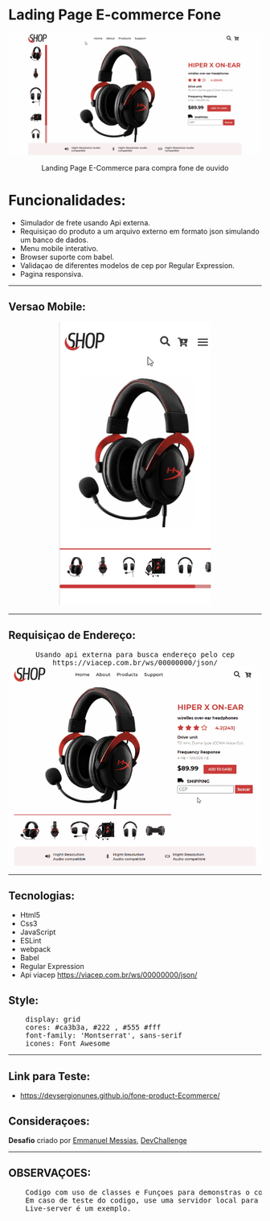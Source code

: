 # Lading Page E-commerce Fone
<img src="./github/gif-desktop.gif" alt="gif-desktop">
<p align="center">
    Landing Page E-Commerce para compra fone de ouvido
</p>

# Funcionalidades: 
- Simulador de frete usando Api externa.
- Requisiçao do produto a um arquivo externo em formato json simulando um banco de dados. 
- Menu mobile interativo.
- Browser suporte com babel.
- Validaçao de diferentes modelos de cep por Regular Expression.
- Pagina responsiva.
<hr>

## Versao Mobile:
<p align="center">
<img src="./github/gif-mobile.gif" alt="gif-mobile.gif">
</p>
<hr>

## Requisiçao de Endereço:
<pre align="center">Usando api externa para busca endereço pelo cep
https://viacep.com.br/ws/00000000/json/
<img src="./github/gif-requisicao.gif" alt="gif-requisicao.gif" width="600px">  
</pre> 
<hr>

## Tecnologias:
- Html5
- Css3
- JavaScript
- ESLint
- webpack
- Babel
- Regular Expression
- Api viacep https://viacep.com.br/ws/00000000/json/

## Style:
<pre>
    display: grid
    cores: #ca3b3a, #222 , #555 #fff
    font-family: 'Montserrat', sans-serif
    icones: Font Awesome
</pre>
<hr>

## Link para Teste:
- https://devsergionunes.github.io/fone-product-Ecommerce/

## Consideraçoes:
<p>
<strong>Desafio</strong> criado por <a href="https://www.linkedin.com/in/emmanuel-messias-535621127/">Emmanuel Messias</a>,
 <a href="https://www.devchallenge.com.br/">DevChallenge</a>
</p>
 <hr>

## OBSERVAÇOES:
<pre>
    Codigo com uso de classes e Funçoes para demonstras o conhecimento em ambas.
    Em caso de teste do codigo, use uma servidor local para que requisiçoes funcionem corretamente. 
    Live-server é um exemplo. 
</pre>
